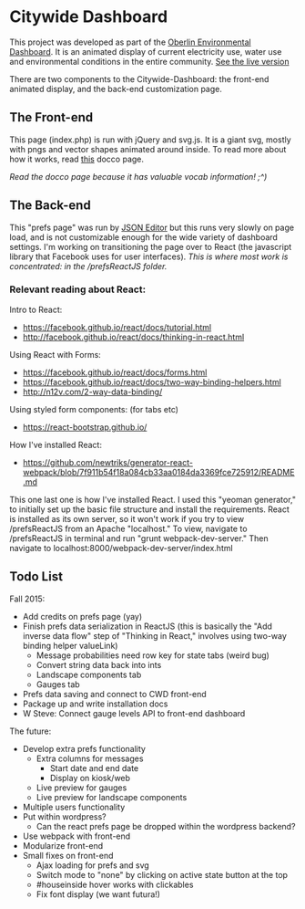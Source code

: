 # Citywide Dashboard
This project was developed as part of the [Oberlin Environmental Dashboard](http://environmentaldashboard.org/). It is an animated display of current electricity use, water use and environmental conditions in the entire community. [See the live version](http://environmentaldashboard.org/cwd-static/)

There are two components to the Citywide-Dashboard: the front-end animated display, and the back-end customization page.

## The Front-end

This page (index.php) is run with jQuery and svg.js. It is a giant svg, mostly with pngs and vector shapes animated around inside. To read more about how it works, read [this](https://cdn.rawgit.com/jeratt/Citywide-Dashboard/master/docs/main.html) docco page.

_Read the docco page because it has valuable vocab information! ;^)_

## The Back-end

This "prefs page" was run by [JSON Editor](https://github.com/jdorn/json-editor) but this runs very slowly on page load, and is not customizable enough for the wide variety of dashboard settings. I'm working on transitioning the page over to React (the javascript library that Facebook uses for user interfaces). *This is where most work is concentrated: in the /prefsReactJS folder.*

### Relevant reading about React:

Intro to React:
* https://facebook.github.io/react/docs/tutorial.html
* http://facebook.github.io/react/docs/thinking-in-react.html

Using React with Forms:
* https://facebook.github.io/react/docs/forms.html
* https://facebook.github.io/react/docs/two-way-binding-helpers.html
* http://n12v.com/2-way-data-binding/

Using styled form components: (for tabs etc)
* https://react-bootstrap.github.io/

How I've installed React:
* https://github.com/newtriks/generator-react-webpack/blob/7f911b54f18a084cb33aa0184da3369fce725912/README.md

This one last one is how I've installed React. I used this "yeoman generator," to initially set up the basic file structure and install the requirements. React is installed as its own server, so it won't work if you try to view /prefsReactJS from an Apache "localhost." To view, navigate to /prefsReactJS in terminal and run "grunt webpack-dev-server." Then navigate to localhost:8000/webpack-dev-server/index.html

## Todo List

Fall 2015:
- Add credits on prefs page (yay)
- Finish prefs data serialization in ReactJS (this is basically the "Add inverse data flow" step of "Thinking in React," involves using two-way binding helper valueLink)
  - Message probabilities need row key for state tabs (weird bug)
  - Convert string data back into ints
  - Landscape components tab
  - Gauges tab
- Prefs data saving and connect to CWD front-end
- Package up and write installation docs
- W Steve: Connect gauge levels API to front-end dashboard

The future:
- Develop extra prefs functionality
  - Extra columns for messages
    - Start date and end date
    - Display on kiosk/web
  - Live preview for gauges
  - Live preview for landscape components
- Multiple users functionality
- Put within wordpress?
  - Can the react prefs page be dropped within the wordpress backend?
- Use webpack with front-end
- Modularize front-end
- Small fixes on front-end
  - Ajax loading for prefs and svg
  - Switch mode to "none" by clicking on active state button at the top
  - #houseinside hover works with clickables
  - Fix font display (we want futura!)
